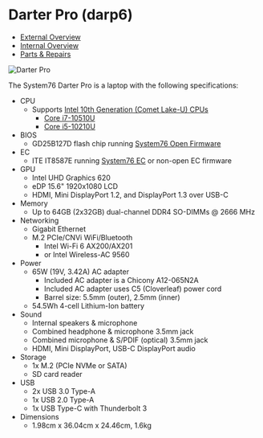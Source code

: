 # Darter Pro (darp6)

- [External Overview](./external-overview.md)
- [Internal Overview](./internal-overview.md)
- [Parts & Repairs](./repairs.md)

![Darter Pro](./img/darp6.png)

The System76 Darter Pro is a laptop with the following specifications:

- CPU
    - Supports [Intel 10th Generation (Comet Lake-U) CPUs](https://tech-docs.system76.com/components/intel/cpu/cml-u/README.html)
        - [Core i7-10510U](https://ark.intel.com/content/www/us/en/ark/products/196449/intel-core-i7-10510u-processor-8m-cache-up-to-4-90-ghz.html)
        - [Core i5-10210U](https://ark.intel.com/content/www/us/en/ark/products/195436/intel-core-i5-10210u-processor-6m-cache-up-to-4-20-ghz.html)
- BIOS
    - GD25B127D flash chip running [System76 Open Firmware](https://github.com/system76/firmware-open)
- EC
    - ITE IT8587E running [System76 EC](https://github.com/system76/ec) or non-open EC firmware
- GPU
    - Intel UHD Graphics 620
    - eDP 15.6" 1920x1080 LCD
    - HDMI, Mini DisplayPort 1.2, and DisplayPort 1.3 over USB-C
- Memory
    - Up to 64GB (2x32GB) dual-channel DDR4 SO-DIMMs @ 2666 MHz
- Networking
    - Gigabit Ethernet
    - M.2 PCIe/CNVi WiFi/Bluetooth
        - Intel Wi-Fi 6 AX200/AX201
        - or Intel Wireless-AC 9560
- Power
    - 65W (19V, 3.42A) AC adapter
        - Included AC adapter is a Chicony A12-065N2A
        - Included AC adapter uses C5 (Cloverleaf) power cord
        - Barrel size: 5.5mm (outer), 2.5mm (inner)
    - 54.5Wh 4-cell Lithium-Ion battery
- Sound
    - Internal speakers & microphone
    - Combined headphone & microphone 3.5mm jack
    - Combined microphone & S/PDIF (optical) 3.5mm jack
    - HDMI, Mini DisplayPort, USB-C DisplayPort audio
- Storage
    - 1x M.2 (PCIe NVMe or SATA)
    - SD card reader
- USB
    - 2x USB 3.0 Type-A
    - 1x USB 2.0 Type-A
    - 1x USB Type-C with Thunderbolt 3
- Dimensions
    - 1.98cm x 36.04cm x 24.46cm, 1.6kg

